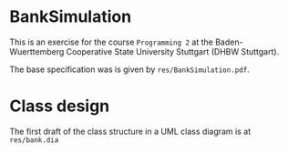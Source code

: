 # BankSimulation

This is an exercise for the course `Programming 2` at the Baden-Wuerttemberg Cooperative State University Stuttgart (DHBW Stuttgart).

The base specification was is given by `res/BankSimulation.pdf`.

# Class design
The first draft of the class structure in a UML class diagram is at `res/bank.dia`
